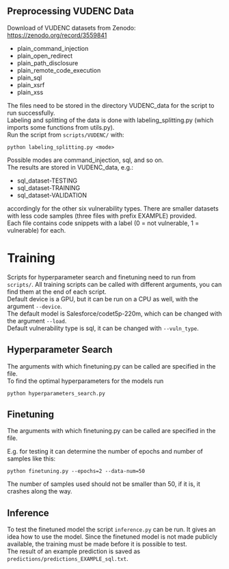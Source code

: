 ## Preprocessing VUDENC Data
Download of VUDENC datasets from Zenodo:   
https://zenodo.org/record/3559841
* plain_command_injection   
* plain_open_redirect   
* plain_path_disclosure   
* plain_remote_code_execution  
* plain_sql   
* plain_xsrf   
* plain_xss   


The files need to be stored in the directory VUDENC_data for the script to run successfully.   
Labeling and splitting of the data is done with labeling_splitting.py (which imports some functions from utils.py).   
Run the script from `scripts/VUDENC/` with:    

`python labeling_splitting.py <mode>` 

Possible modes are command_injection, sql, and so on.   
The results are stored in VUDENC_data, e.g.:  

* sql_dataset-TESTING  
* sql_dataset-TRAINING  
* sql_dataset-VALIDATION    

accordingly for the other six vulnerability types. There are smaller datasets with less code samples (three files with prefix EXAMPLE) provided.   
Each file contains code snippets with a label (0 = not vulnerable, 1 = vulnerable) for each.

# Training
Scripts for hyperparameter search and finetuning need to run from `scripts/`. All training scripts can be called with different arguments, you can find them at the end of each script.  
Default device is a GPU, but it can be run on a CPU as well, with the argument `--device`.   
The default model is  Salesforce/codet5p-220m, which can be changed with the argument `--load`.   
Default vulnerability type is sql, it can be changed with `--vuln_type`.

## Hyperparameter Search
The arguments with which finetuning.py can be called are specified in the file.   
To find the optimal hyperparameters for the models run

`python hyperparameters_search.py`   



## Finetuning


The arguments with which finetuning.py can be called are specified in the file.   

E.g. for testing it can determine the number of epochs and number of samples like this:  

`python finetuning.py --epochs=2 --data-num=50`  

The number of samples used should not be smaller than 50, if it is, it crashes along the way. 

## Inference 
To test the finetuned model the script `inference.py` can be run. It gives an idea how to use the model. Since the finetuned model is not made publicly available, the training must be made before it is possible to test.  
The result of an example prediction is saved as `predictions/predictions_EXAMPLE_sql.txt`.

